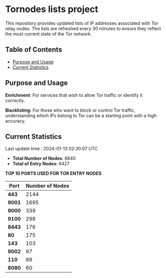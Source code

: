# Tornodes lists project

This repository provides updated lists of IP addresses associated with Tor relay nodes. The lists are refreshed every 30 minutes to ensure they reflect the most current state of the Tor network.

## Table of Contents

- [Purpose and Usage](#purpose-and-usage)
- [Current Statistics](#current-statistics)


## Purpose and Usage

**Enrichment**: For services that wish to allow Tor traffic or identify it correctly.

**Blacklisting**: For those who want to block or control Tor traffic, understanding which IPs belong to Tor can be a starting point with a high accuracy.

## Current Statistics

Last update time : 2024-01-13 02:30:07 UTC

- **Total Number of Nodes**: 8840
- **Total of Entry Nodes**: 6427

**TOP 10 PORTS USED FOR TOR ENTRY NODES**

| **Port** | **Number of Nodes** |
|------|-----------------|
| **443**   | 2144  |
| **9001**   | 1695  |
| **9000**   | 339  |
| **9100**   | 298  |
| **8443**   | 176  |
| **80**   | 175  |
| **143**   | 103  |
| **9002**   | 97  |
| **110**   | 89  |
| **8080**   | 60  |

